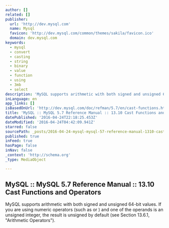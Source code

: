 ```yaml
---
author: []
related: []
publisher:
  url: 'http://dev.mysql.com'
  name: Mysql
  favicon: 'http://dev.mysql.com/common/themes/sakila/favicon.ico'
  domain: dev.mysql.com
keywords:
  - mysql
  - convert
  - casting
  - string
  - binary
  - value
  - function
  - using
  - 3mb
  - select
description: 'MySQL supports arithmetic with both signed and unsigned 64-bit values. If you are using numeric operators (such as or ) and one of the operands is an unsigned integer, the result is unsigned by default (see Section 13.6.1, "Arithmetic Operators").'
inLanguage: en
app_links: []
isBasedOnUrl: 'http://dev.mysql.com/doc/refman/5.7/en/cast-functions.html'
title: 'MySQL :: MySQL 5.7 Reference Manual :: 13.10 Cast Functions and Operators'
datePublished: '2016-04-24T22:18:25.453Z'
dateModified: '2016-04-24T04:42:09.941Z'
starred: false
sourcePath: _posts/2016-04-24-mysql-mysql-57-reference-manual-1310-cast-functions.md
published: true
inFeed: true
hasPage: false
inNav: false
_context: 'http://schema.org'
_type: MediaObject

---
```

<article style=""><h1>MySQL :: MySQL 5.7 Reference Manual :: 13.10 Cast Functions and Operators</h1><p>MySQL supports arithmetic with both signed and unsigned 64-bit values. If you are using numeric operators (such as or ) and one of the operands is an unsigned integer, the result is unsigned by default (see Section 13.6.1, "Arithmetic Operators").</p></article>